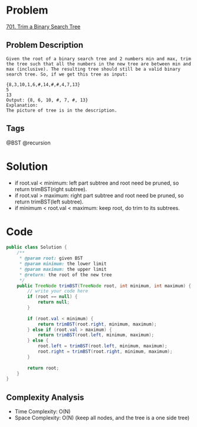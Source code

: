 # Problem
[701. Trim a Binary Search Tree
](https://www.lintcode.com/problem/trim-a-binary-search-tree/)

## Problem Description
```
Given the root of a binary search tree and 2 numbers min and max, trim the tree such that all the numbers in the new tree are between min and max (inclusive). The resulting tree should still be a valid binary search tree. So, if we get this tree as input:

{8,3,10,1,6,#,14,#,#,4,7,13}
5
13
Output: {8, 6, 10, #, 7, #, 13}
Explanation:
The picture of tree is in the description.
```
## Tags
@BST @recursion
# Solution
- if root.val < minimum: left part subtree and root need be pruned, so return trimBST(right subtree).
- if root.val > maximum: right part subtree and root need be pruned, so return trimBST(left subtree).
- if minimum < root.val < maximum: keep root, do trim to its subtrees.

# Code
```java
public class Solution {
    /**
     * @param root: given BST
     * @param minimum: the lower limit
     * @param maximum: the upper limit
     * @return: the root of the new tree 
     */
    public TreeNode trimBST(TreeNode root, int minimum, int maximum) {
        // write your code here
        if (root == null) {
            return null;
        }
        
        if (root.val < minimum) {
            return trimBST(root.right, minimum, maximum);
        } else if (root.val > maximum) {
            return trimBST(root.left, minimum, maximum);
        } else {
            root.left = trimBST(root.left, minimum, maximum);
            root.right = trimBST(root.right, minimum, maximum);
        }
        
        return root;
    }
}
```
## Complexity Analysis
- Time Complexity: O(N)
- Space Complexity: O(N) (keep all nodes, and the tree is a one side tree)

